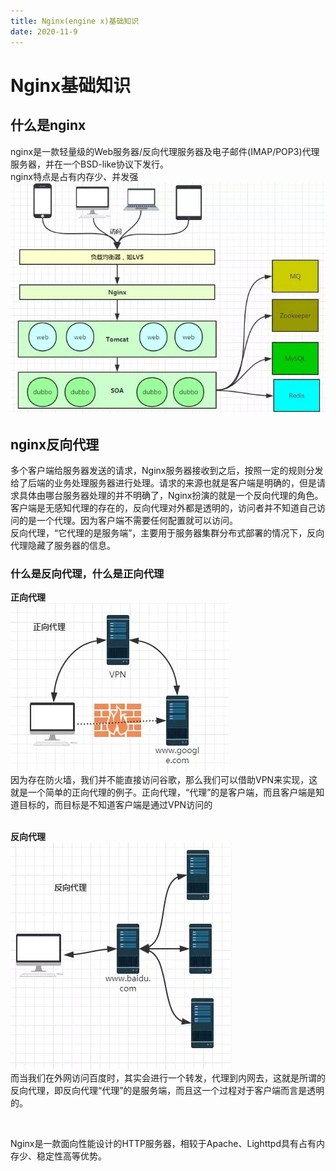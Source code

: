 ```yaml
---
title: Nginx(engine x)基础知识
date: 2020-11-9
---
```


# Nginx基础知识

## 什么是nginx  
nginx是一款轻量级的Web服务器/反向代理服务器及电子邮件(IMAP/POP3)代理服务器，并在一个BSD-like协议下发行。  
nginx特点是占有内存少、并发强  
![nginx架构图](nginx-structure.jpg)  


## nginx反向代理  
多个客户端给服务器发送的请求，Nginx服务器接收到之后，按照一定的规则分发给了后端的业务处理服务器进行处理。请求的来源也就是客户端是明确的，但是请求具体由哪台服务器处理的并不明确了，Nginx扮演的就是一个反向代理的角色。  
客户端是无感知代理的存在的，反向代理对外都是透明的，访问者并不知道自己访问的是一个代理。因为客户端不需要任何配置就可以访问。  
反向代理，“它代理的是服务端”，主要用于服务器集群分布式部署的情况下，反向代理隐藏了服务器的信息。  
### 什么是反向代理，什么是正向代理  
**正向代理**  
![正向代理](positive.jpg)  
因为存在防火墙，我们并不能直接访问谷歌，那么我们可以借助VPN来实现，这就是一个简单的正向代理的例子。正向代理，“代理”的是客户端，而且客户端是知道目标的，而目标是不知道客户端是通过VPN访问的  
<br>

**反向代理**  
![反向代理](negative.jpg)  
而当我们在外网访问百度时，其实会进行一个转发，代理到内网去，这就是所谓的反向代理，即反向代理“代理”的是服务端，而且这一个过程对于客户端而言是透明的。

<br>

Nginx是一款面向性能设计的HTTP服务器，相较于Apache、Lighttpd具有占有内存少、稳定性高等优势。  


